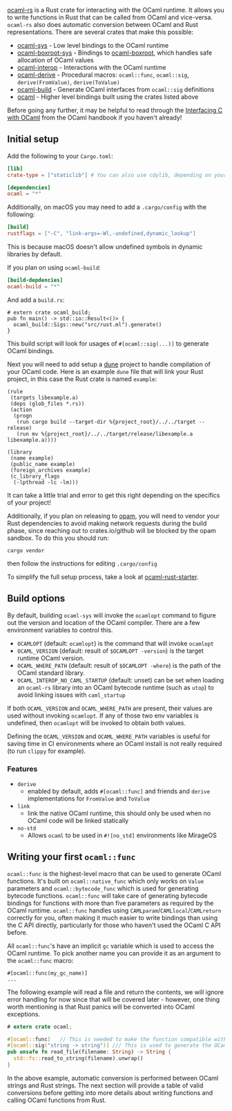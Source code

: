 [ocaml-rs](https://github.com/zshipko/ocaml-rs) is a Rust crate for interacting with the OCaml runtime. It allows you to write functions in Rust that can be called from OCaml and vice-versa. `ocaml-rs` also does automatic conversion between OCaml and Rust representations. There are several crates that make this possible:

* [ocaml-sys](https://crates.io/crates/ocaml-sys) - Low level bindings to the OCaml runtime
* [ocaml-boxroot-sys](https://crates.io/crates/ocaml-boxroot-sys) - Bindings to [ocaml-boxroot](https://gitlab.com/ocaml-rust/ocaml-boxroot/), which handles safe allocation of OCaml values
* [ocaml-interop](https://crates.io/crates/ocaml-interop) - Interactions with the OCaml runtime
* [ocaml-derive](https://crates.io/crates/ocaml-derive) - Procedural macros: `ocaml::func`, `ocaml::sig`, `derive(FromValue)`, `derive(ToValue)`
* [ocaml-build](https://crates.io/crates/ocaml-build) - Generate OCaml interfaces from `ocaml::sig` definitions
* [ocaml](https://crates.io/crates/ocaml) - Higher level bindings built using the crates listed above

Before going any further, it may be helpful to read through the [Interfacing C with OCaml](https://v2.ocaml.org/manual/intfc.html) from the OCaml handbook if you haven't already!

## Initial setup

Add the following to your `Cargo.toml`:

```toml
[lib]
crate-type = ["staticlib"] # You can also use cdylib, depending on your project

[dependencies]
ocaml = "*"
```

Additionally, on macOS you may need to add a `.cargo/config` with the following:

```toml
[build]
rustflags = ["-C", "link-args=-Wl,-undefined,dynamic_lookup"]
```

This is because macOS doesn't allow undefined symbols in dynamic libraries by default.

If you plan on using `ocaml-build`:

```toml
[build-depdencies]
ocaml-build = "*"
```

And add a `build.rs`:

```rust,ignore
# extern crate ocaml_build;
pub fn main() -> std::io::Result<()> {
  ocaml_build::Sigs::new("src/rust.ml").generate()
}
```

This build script will look for usages of `#[ocaml::sig(...)]` to generate OCaml bindings.

Next you will need to add setup a [dune](https://dune.build) project to handle compilation of your OCaml code. Here is an example `dune` file that will link your Rust project, in this case the Rust crate is named `example`:

```ignore
(rule
 (targets libexample.a)
 (deps (glob_files *.rs))
 (action
  (progn
   (run cargo build --target-dir %{project_root}/../../target --release)
   (run mv %{project_root}/../../target/release/libexample.a libexample.a))))

(library
 (name example)
 (public_name example)
 (foreign_archives example)
 (c_library_flags
  (-lpthread -lc -lm)))
```

It can take a little trial and error to get this right depending on the specifics of your project!

Additionally, if you plan on releasing to [opam](https://github.com/ocaml/opam), you will need to vendor your Rust dependencies to avoid making network requests during the build phase, since reaching out to crates.io/github will be blocked by the opam sandbox. To do this you should run:

```shell
cargo vendor
```

then follow the instructions for editing `.cargo/config`


To simplify the full setup process, take a look at [ocaml-rust-starter](https://github.com/zshipko/ocaml-rust-starter).

## Build options

By default, building `ocaml-sys` will invoke the `ocamlopt` command to figure out the version and location of the OCaml compiler. There are a few environment variables to control this.

- `OCAMLOPT` (default: `ocamlopt`) is the command that will invoke `ocamlopt`
- `OCAML_VERSION` (default: result of `$OCAMLOPT -version`) is the target runtime OCaml version.
- `OCAML_WHERE_PATH` (default: result of `$OCAMLOPT -where`) is the path of the OCaml standard library.
- `OCAML_INTEROP_NO_CAML_STARTUP` (default: unset) can be set when loading an `ocaml-rs` library into an OCaml
  bytecode runtime (such as `utop`) to avoid linking issues with `caml_startup`

If both `OCAML_VERSION` and `OCAML_WHERE_PATH` are present, their values are used without invoking `ocamlopt`. If any of those two env variables is undefined, then `ocamlopt` will be invoked to obtain both values.

Defining the `OCAML_VERSION` and `OCAML_WHERE_PATH` variables is useful for saving time in CI environments where an OCaml install is not really required (to run `clippy` for example).

### Features

- `derive`
  * enabled by default, adds `#[ocaml::func]` and friends and `derive` implementations for `FromValue` and `ToValue`
- `link`
  * link the native OCaml runtime, this should only be used when no OCaml code will be linked statically
- `no-std`
  * Allows `ocaml` to be used in `#![no_std]` environments like MirageOS


## Writing your first `ocaml::func`

`ocaml::func` is the highest-level macro that can be used to generate OCaml functions. It's built on `ocaml::native_func` which only works on `Value` parameters and `ocaml::bytecode_func` which is used for generating bytecode functions. `ocaml::func` will take care of generating bytecode bindings for functions with more than five parameters as required by the OCaml runtime. `ocaml::func` handles using `CAMLparam`/`CAMLlocal`/`CAMLreturn` correctly for you, often making it much easier to write bindings than using the C API directly, particularly for those who haven't used the OCaml C API before.

All `ocaml::func`'s have an implicit `gc` variable which is used to access the OCaml runtime. To pick another name you can provide it as an argument to the `ocaml::func` macro:

```rust,ignore
#[ocaml::func(my_gc_name)]
...
```

The following example will read a file and return the contents, we will ignore error handling for now since that will be covered later - however, one thing worth mentioning is that Rust panics will be converted into OCaml exceptions.

```rust
# extern crate ocaml;

#[ocaml::func]   // This is needed to make the function compatible with OCaml
#[ocaml::sig("string -> string")] /// This is used to generate the OCaml bindings
pub unsafe fn read_file(filename: String) -> String {
  std::fs::read_to_string(filename).unwrap()
}
```

In the above example, automatic conversion is performed between OCaml strings and Rust strings. The next section will provide a table of valid conversions before getting into more details about writing functions and calling OCaml functions from Rust.
